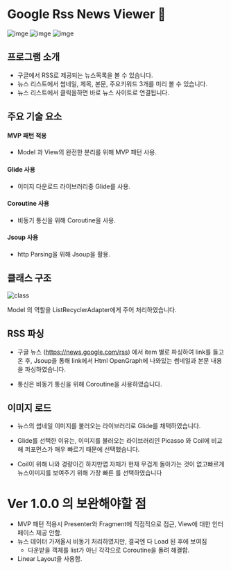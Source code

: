 # Google Rss News Viewer :newspaper:

![imge](https://img.shields.io/badge/ProjectType-SingleStudy-green) ![imge](https://img.shields.io/badge/Language-Kotlin-yellow) ![imge](https://img.shields.io/badge/Tools-AndroidStudio-blue)

## 프로그램 소개

- 구글에서 RSS로 제공되는 뉴스목록을 볼 수 있습니다.
- 뉴스 리스트에서 썸네일, 제목, 본문, 주요키워드 3개를 미리 볼 수 있습니다.
- 뉴스 리스트에서 클릭을하면 바로 뉴스 사이트로 연결됩니다.

## 주요 기술 요소

#### MVP 패턴 적용

- Model 과 View의 완전한 분리를 위해 MVP 패턴 사용.

#### Glide 사용

- 이미지 다운로드 라이브러리중 Glide를 사용.

#### Coroutine 사용

- 비동기 통신을 위해 Coroutine을 사용.

#### Jsoup 사용

- http Parsing을 위해 Jsoup을 활용.

## 클래스 구조

![class](https://user-images.githubusercontent.com/37828448/78210167-49569d00-74e4-11ea-91c4-dee09541d3cf.png)

Model 의 역할을 ListRecyclerAdapter에게 주어 처리하였습니다.

## RSS 파싱

- 구글 뉴스 ([https://](https://news.google.com/rss)[news.google.com/rss](https://news.google.com/rss)) 에서 item 별로 파싱하여 link를 들고 온 후, Jsoup을 통해 link에서 Html OpenGraph에 나와있는 썸네일과 본문 내용을 파싱하였습니다.

- 통신은 비동기 통신을 위해 Coroutine을 사용하였습니다.

## 이미지 로드

- 뉴스의 썸네일 이미지를 불러오는 라이브러리로 Glide를 채택하였습니다.

- Glide를 선택한 이유는, 이미지를 불러오는 라이브러리인 Picasso 와 Coil에 비교해 퍼포먼스가 매우 빠르기 때문에 선택했습니다. 

- Coil이  위해 나와 경량이긴 하지만앱 자체가 현재 무겁게 돌아가는 것이 없고빠르게 뉴스이미지를 보여주기 위해 가장 빠른 를 선택하였습니다

# Ver 1.0.0 의 보완해야할 점 

- MVP 패턴 적용시 Presenter와 Fragment에 직접적으로 접근, View에 대한 인터페이스 제공 안함.
- 뉴스 데이터 가져올시 비동기 처리하였지만, 결국엔 다 Load 된 후에 보여짐
  - 다운받을 객체를 list가 아닌 각각으로 Coroutine을 돌려 해결함. 
- Linear Layout을 사용함.